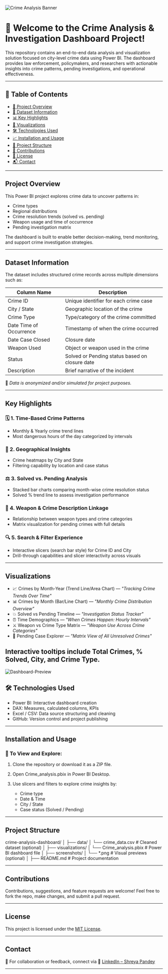 ![Crime Analysis Banner](crime_wallpaper.png)

# 🚨 Welcome to the Crime Analysis & Investigation Dashboard Project!

This repository contains an end-to-end data analysis and visualization solution focused on city-level crime data using Power BI. The dashboard provides law enforcement, policymakers, and researchers with actionable insights into crime patterns, pending investigations, and operational effectiveness.

---

## 📑 Table of Contents

* [📌 Project Overview](#project-overview)
* [🎯 Dataset Information](#dataset-information)
* [📊 Key Highlights](#key-highlights)
* [📂 Visualizations](#visualizations)
* [🛠 Technologies Used](#technologies-used)
* [📈 Installation and Usage](#installation-and-usage)
* [📁 Project Structure](#project-structure)
* [🤝 Contributions](#contributions)
* [📄 License](#license)
* [📬 Contact](#contact)

---

## Project Overview

This Power BI project explores crime data to uncover patterns in:

* Crime types
* Regional distributions
* Crime resolution trends (solved vs. pending)
* Weapon usage and time of occurrence
* Pending investigation matrix

The dashboard is built to enable better decision-making, trend monitoring, and support crime investigation strategies.

---

## Dataset Information

The dataset includes structured crime records across multiple dimensions such as:

| Column Name             | Description                                    |
| ----------------------- | ---------------------------------------------- |
| Crime ID                | Unique identifier for each crime case          |
| City / State            | Geographic location of the crime               |
| Crime Type              | Type/category of the crime committed           |
| Date Time of Occurrence | Timestamp of when the crime occurred           |
| Date Case Closed        | Closure date                   |
| Weapon Used             | Object or weapon used in the crime             |
| Status                  | Solved or Pending status based on closure date |
| Description             | Brief narrative of the incident                |

📝 *Data is anonymized and/or simulated for project purposes.*

---

## Key Highlights

### 🗓 1. Time-Based Crime Patterns

* Monthly & Yearly crime trend lines
* Most dangerous hours of the day categorized by intervals

### 🧭 2. Geographical Insights

* Crime heatmaps by City and State
* Filtering capability by location and case status

### ⚖️ 3. Solved vs. Pending Analysis

* Stacked bar charts comparing month-wise crime resolution status
* Solved % trend line to assess investigation performance

### 🔪 4. Weapon & Crime Description Linkage

* Relationship between weapon types and crime categories
* Matrix visualization for pending crimes with full details

### 🔍 5. Search & Filter Experience

* Interactive slicers (search bar style) for Crime ID and City
* Drill-through capabilities and slicer interactivity across visuals

---

## Visualizations

* 📈 Crimes by Month-Year (Trend Line/Area Chart) — *"Tracking Crime Trends Over Time"*
* 📊 Crimes by Month (Bar/Line Chart) — *"Monthly Crime Distribution Overview"*
* 💥 Solved vs Pending Timeline — *"Investigation Status Tracker"*
* ⏰ Time Demographics — *"When Crimes Happen: Hourly Intervals"*
* ⚔️ Weapon vs Crime Type Matrix — *"Weapon Use Across Crime Categories"*
* 🧾 Pending Case Explorer — *"Matrix View of All Unresolved Crimes"*

Interactive tooltips include Total Crimes, % Solved, City, and Crime Type.
---
![Dashboard-Preview](Crime_analysis_page-2.jpg)


## 🛠 Technologies Used

* Power BI: Interactive dashboard creation
* DAX: Measures, calculated columns, KPIs
* Excel / CSV: Data source structuring and cleaning
* GitHub: Version control and project publishing

---

## Installation and Usage

### 🧰 To View and Explore:

1. Clone the repository or download it as a ZIP file.
2. Open Crime_analysis.pbix in Power BI Desktop.
3. Use slicers and filters to explore crime insights by:

   * Crime type
   * Date & Time
   * City / State
   * Case status (Solved / Pending)

---

## Project Structure

crime-analysis-dashboard/
│
├── data/
│   └── crime_data.csv                # Cleaned dataset (optional)
│
├── visualizations/
│   └── Crime_analysis.pbix           # Power BI dashboard file
│
├── screenshots/
│   └── *.png                         # Visual previews (optional)
│
├── README.md                         # Project documentation


---

## Contributions

Contributions, suggestions, and feature requests are welcome!
Feel free to fork the repo, make changes, and submit a pull request.

---

## License

This project is licensed under the [MIT License](LICENSE).

---

## Contact

📧 For collaboration or feedback, connect via
🔗 [LinkedIn – Shreya Pandey](https://www.linkedin.com/in/shreya-pandey-97252431b)

---
